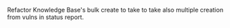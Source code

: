 Refactor Knowledge Base's bulk create to take to take also multiple creation from vulns in status report.
